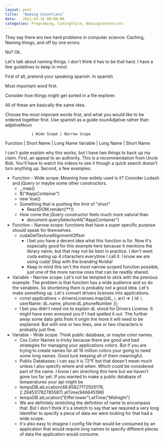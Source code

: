 ```yaml
---
layout: post
title:  "Naming Convetions"
date:   2021-03-16 00:00:00
categories: Programing, CodingStyle, NamingConventions
---
```


They say there are two hard problems in computer science: Caching, Naming things, and off by one errors.

No? Ok.

Let's talk about naming things. I don't think it has to be that hard.  I have a few guidelines to keep in mind.

First of all, pretend your speaking spanish. In spanish

Most important word first.

Consider how things might get sorted in a file explorer.

All of these are basically the same idea.

Choose the most imporant words first, and what you would like to be ordered together first.
Use spanish as a guide nounAdjative rather than adjativeNoun

                | Wide Scope | Narrow Scope
Function | Short Name | Long Name
Variable  | Long Name | Short Name

I can't quite explain why this works, but I have two things to back up my claim. First, an appeal to an authority.  This is a recommendation from Uncle Bob.  You'll have to watch his videos to see it though a quick search doesn't turn anything up.  Second, a few examples.

- Function - Wide scope: Meaning how widely used is it? Consider Lodash and jQuery or maybe some other constructors.
    - _.map()
    - $("#appContainer")
    - new Vue()
    - Something that is pushing the limit of "short"
        - ReactDOM.render(/**/)
    - How come the jQuery constructor feels much more natural than
        - document.querySelectorAll("#appContainer")
- Function - Narrow scope: functions that have a super specific purpose should speak for themselves.
    - cudaGetTextureAlignmentOffset
        - I bet you have a decent idea what this function is for.  Now it's especially good for this example here because it mentions the library name, but that may not be best in practice.  I don't want cuda eating up 4 characters everytime I call it.  I know we are using cuda! Stop with the branding Nvidia!
        - Keep in mind this isn't the most narrow scoped function possible, just one of the more narrow ones that can be readily shared.
- Variable - Narrow scope: Let's not be tempted to stick with the previous example.  The problem is that function has a wide audience and so do the variables. So shortening them is probably not a good idea.  Let's make something up.  Let's convert drivers licenses into applications.
    - const applications = driversLicenses.map((dL, i, arr) => { id: i, userName: dL.name, phone:dL.phoneNumber });
    - I bet you didn't need me to explain dL stood for Drivers License. It might have even annoyed you if I had spelled it out.  The further away some data gets from it origin the more it will need to be explained. But with one or two lines, one or two characters is probably just fine.
- Variable - Wide scope: Think public database, or maybe color names.
    - Css Color Names is tricky because there are good and bad strategies for managing your applications colors.  But if you are trying to create names for all 16 million colors your going to need some long names.  Good luck keeping all of them meaningful.
    - Public Databases: I can say it is 72°F but that doesn't mean much unless I also specify where and when. Which could be considered part of the name.  I know I am streching this here but we haven't gone too far yet.  If you wanted to make a public database of temperatures your api might be
    - tempsDB.atLocation(48.85827172505176, 2.294531782785587).atTime(946645199)
    - tempsDB.atLocation("Eiffel tower").atTime("Midnight")
    - We are definitely stretching the definition of name to encompass that. But I don't think it's a stretch to say that we required a very long identifier to specify a piece of data we were looking for that had a wide scope.
    - it's also easy to imagine I config file that would be consumed by an application that would require long names to specify different pieces of data the application would consume.



